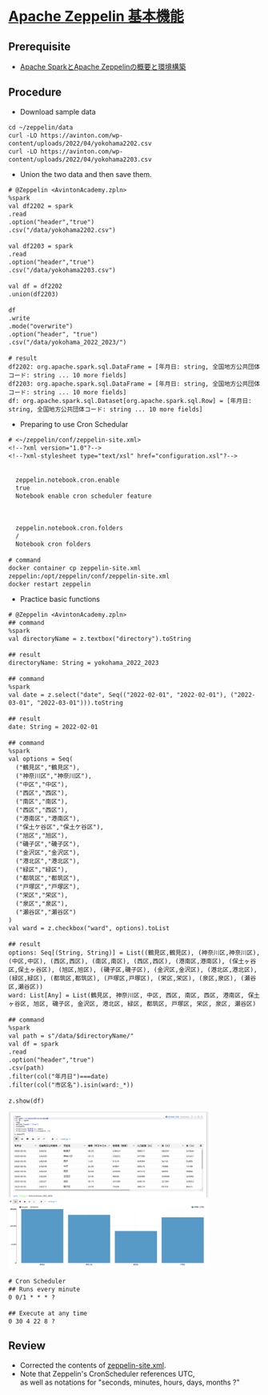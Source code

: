 # [Apache Zeppelin 基本機能](https://avinton.com/academy/apache-zeppelin-basic-features/)
## Prerequisite
- [Apache SparkとApache Zeppelinの概要と環境構築](../EnvironmentBuilding/note.md)

## Procedure
- Download sample data
```
cd ~/zeppelin/data
curl -LO https://avinton.com/wp-content/uploads/2022/04/yokohama2202.csv
curl -LO https://avinton.com/wp-content/uploads/2022/04/yokohama2203.csv
```
- Union the two data and then save them.
```
# @Zeppelin <AvintonAcademy.zpln>
%spark
val df2202 = spark
.read
.option("header","true")
.csv("/data/yokohama2202.csv")

val df2203 = spark
.read
.option("header","true")
.csv("/data/yokohama2203.csv")

val df = df2202
.union(df2203)

df
.write
.mode("overwrite")
.option("header", "true")
.csv("/data/yokohama_2022_2023/")

# result
df2202: org.apache.spark.sql.DataFrame = [年月日: string, 全国地方公共団体コード: string ... 10 more fields]
df2203: org.apache.spark.sql.DataFrame = [年月日: string, 全国地方公共団体コード: string ... 10 more fields]
df: org.apache.spark.sql.Dataset[org.apache.spark.sql.Row] = [年月日: string, 全国地方公共団体コード: string ... 10 more fields]
```

- Preparing to use Cron Schedular
```
# <~/zeppelin/conf/zeppelin-site.xml>
<!--?xml version="1.0"?-->
<!--?xml-stylesheet type="text/xsl" href="configuration.xsl"?-->
 
 
  zeppelin.notebook.cron.enable
  true
  Notebook enable cron scheduler feature
 
 
 
  zeppelin.notebook.cron.folders
  /
  Notebook cron folders

# command
docker container cp zeppelin-site.xml zeppelin:/opt/zeppelin/conf/zeppelin-site.xml
docker restart zeppelin
```
- Practice basic functions
```
# @Zeppelin <AvintonAcademy.zpln>
## command
%spark
val directoryName = z.textbox("directory").toString

## result
directoryName: String = yokohama_2022_2023

## command
%spark
val date = z.select("date", Seq(("2022-02-01", "2022-02-01"), ("2022-03-01", "2022-03-01"))).toString

## result
date: String = 2022-02-01

## command
%spark
val options = Seq(
  ("鶴見区","鶴見区"), 
  ("神奈川区","神奈川区"), 
  ("中区","中区"),
  ("西区","西区"),
  ("南区","南区"),
  ("西区","西区"),
  ("港南区","港南区"),
  ("保土ケ谷区","保土ケ谷区"),
  ("旭区","旭区"),
  ("磯子区","磯子区"),
  ("金沢区","金沢区"),
  ("港北区","港北区"),
  ("緑区","緑区"),
  ("都筑区","都筑区"),
  ("戸塚区","戸塚区"),
  ("栄区","栄区"),
  ("泉区","泉区"),
  ("瀬谷区","瀬谷区")
)
val ward = z.checkbox("ward", options).toList

## result
options: Seq[(String, String)] = List((鶴見区,鶴見区), (神奈川区,神奈川区), (中区,中区), (西区,西区), (南区,南区), (西区,西区), (港南区,港南区), (保土ヶ谷区,保土ヶ谷区), (旭区,旭区), (磯子区,磯子区), (金沢区,金沢区), (港北区,港北区), (緑区,緑区), (都筑区,都筑区), (戸塚区,戸塚区), (栄区,栄区), (泉区,泉区), (瀬谷区,瀬谷区))
ward: List[Any] = List(鶴見区, 神奈川区, 中区, 西区, 南区, 西区, 港南区, 保土ヶ谷区, 旭区, 磯子区, 金沢区, 港北区, 緑区, 都筑区, 戸塚区, 栄区, 泉区, 瀬谷区)

## command
%spark
val path = s"/data/$directoryName/" 
val df = spark
.read
.option("header","true")
.csv(path)
.filter(col("年月日")===date)
.filter(col("市区名").isin(ward:_*)) 

z.show(df)
```
<img src="images/zeppelin_table.png" width="400">

<img src="images/zeppelin_barchart.png" width="400">

```
# Cron Scheduler
## Runs every minute
0 0/1 * * * ?

## Execute at any time
0 30 4 22 8 ? 
```
## Review
- Corrected the contents of [zeppelin-site.xml](src/zeppelin-site.xml).
- Note that Zeppelin's CronScheduler references UTC,  
  as well as notations for "seconds, minutes, hours, days, months ?"